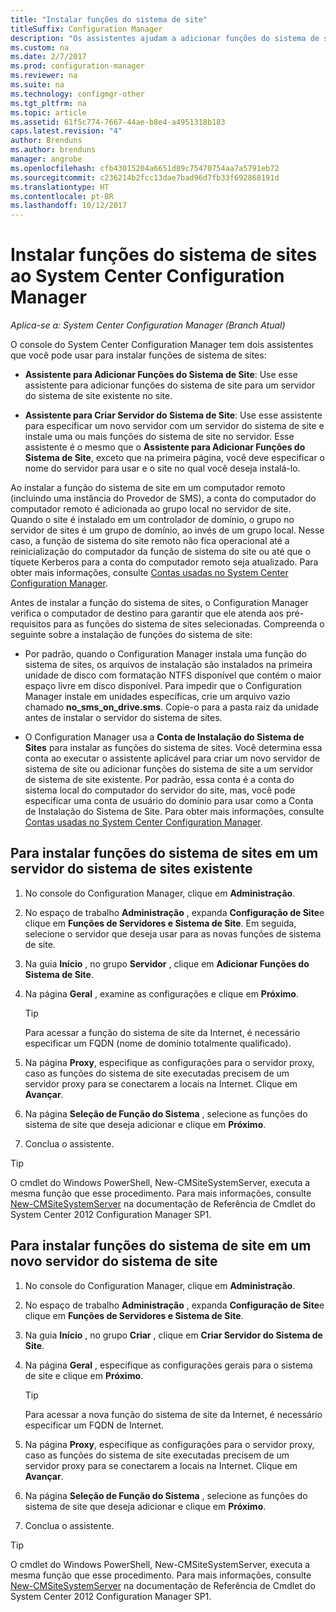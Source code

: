 ```yaml
---
title: "Instalar funções do sistema de site"
titleSuffix: Configuration Manager
description: "Os assistentes ajudam a adicionar funções do sistema de sites a um servidor do sistema de sites novo ou existente no site."
ms.custom: na
ms.date: 2/7/2017
ms.prod: configuration-manager
ms.reviewer: na
ms.suite: na
ms.technology: configmgr-other
ms.tgt_pltfrm: na
ms.topic: article
ms.assetid: 61f5c774-7667-44ae-b8e4-a4951318b183
caps.latest.revision: "4"
author: Brenduns
ms.author: brenduns
manager: angrobe
ms.openlocfilehash: cfb43015204a6651d89c75470754aa7a5791eb72
ms.sourcegitcommit: c236214b2fcc13dae7bad96d7fb33f692868191d
ms.translationtype: HT
ms.contentlocale: pt-BR
ms.lasthandoff: 10/12/2017
---
```

# <a name="install-site-system-roles-for-system-center-configuration-manager"></a>Instalar funções do sistema de sites ao System Center Configuration Manager

*Aplica-se a: System Center Configuration Manager (Branch Atual)*

O console do System Center Configuration Manager tem dois assistentes que você pode usar para instalar funções de sistema de sites:  

-   **Assistente para Adicionar Funções do Sistema de Site**: Use esse assistente para adicionar funções do sistema de site para um servidor do sistema de site existente no site.  

-   **Assistente para Criar Servidor do Sistema de Site**: Use esse assistente para especificar um novo servidor com um servidor do sistema de site e instale uma ou mais funções do sistema de site no servidor. Esse assistente é o mesmo que o **Assistente para Adicionar Funções do Sistema de Site**, exceto que na primeira página, você deve especificar o nome do servidor para usar e o site no qual você deseja instalá-lo.  

Ao instalar a função do sistema de site em um computador remoto (incluindo uma instância do Provedor de SMS), a conta do computador do computador remoto é adicionada ao grupo local no servidor de site. Quando o site é instalado em um controlador de domínio, o grupo no servidor de sites é um grupo de domínio, ao invés de um grupo local. Nesse caso, a função de sistema do site remoto não fica operacional até a reinicialização do computador da função de sistema do site ou até que o tíquete Kerberos para a conta do computador remoto seja atualizado. Para obter mais informações, consulte [Contas usadas no System Center Configuration Manager](../../../../core/plan-design/hierarchy/accounts.md).  

Antes de instalar a função do sistema de sites, o Configuration Manager verifica o computador de destino para garantir que ele atenda aos pré-requisitos para as funções do sistema de sites selecionadas. Compreenda o seguinte sobre a instalação de funções do sistema de site:  

-   Por padrão, quando o Configuration Manager instala uma função do sistema de sites, os arquivos de instalação são instalados na primeira unidade de disco com formatação NTFS disponível que contém o maior espaço livre em disco disponível. Para impedir que o Configuration Manager instale em unidades específicas, crie um arquivo vazio chamado **no_sms_on_drive.sms**. Copie-o para a pasta raiz da unidade antes de instalar o servidor do sistema de sites.  

-   O Configuration Manager usa a **Conta de Instalação do Sistema de Sites** para instalar as funções do sistema de sites. Você determina essa conta ao executar o assistente aplicável para criar um novo servidor de sistema de site ou adicionar funções do sistema de site a um servidor de sistema de site existente. Por padrão, essa conta é a conta do sistema local do computador do servidor do site, mas, você pode especificar uma conta de usuário do domínio para usar como a Conta de Instalação do Sistema de Site. Para obter mais informações, consulte [Contas usadas no System Center Configuration Manager](../../../../core/plan-design/hierarchy/accounts.md).  

##  <a name="bkmk_Install"></a> Para instalar funções do sistema de sites em um servidor do sistema de sites existente  

1.  No console do Configuration Manager, clique em **Administração**.  

2.  No espaço de trabalho **Administração** , expanda **Configuração de Site**e clique em **Funções de Servidores e Sistema de Site**. Em seguida, selecione o servidor que deseja usar para as novas funções de sistema de site.  

3.  Na guia **Início** , no grupo **Servidor** , clique em **Adicionar Funções do Sistema de Site**.  

4.  Na página **Geral** , examine as configurações e clique em **Próximo**.  

    > [!TIP]  
    >  Para acessar a função do sistema de site da Internet, é necessário especificar um FQDN (nome de domínio totalmente qualificado).  

5.  Na página **Proxy**, especifique as configurações para o servidor proxy, caso as funções do sistema de site executadas precisem de um servidor proxy para se conectarem a locais na Internet. Clique em **Avançar**.  

6.  Na página **Seleção de Função do Sistema** , selecione as funções do sistema de site que deseja adicionar e clique em **Próximo**.  

7.  Conclua o assistente.  

> [!TIP]  
>  O cmdlet do Windows PowerShell, New-CMSiteSystemServer, executa a mesma função que esse procedimento. Para mais informações, consulte [New-CMSiteSystemServer](http://go.microsoft.com/fwlink/p/?LinkID=271414) na documentação de Referência de Cmdlet do System Center 2012 Configuration Manager SP1.  

## <a name="to-install-site-system-roles-on-a-new-site-system-server"></a>Para instalar funções do sistema de site em um novo servidor do sistema de site  

1.  No console do Configuration Manager, clique em **Administração**.  

2.  No espaço de trabalho **Administração** , expanda **Configuração de Site**e clique em **Funções de Servidores e Sistema de Site**.  

3.  Na guia **Início** , no grupo **Criar** , clique em **Criar Servidor do Sistema de Site**.  

4.  Na página **Geral** , especifique as configurações gerais para o sistema de site e clique em **Próximo**.  

    > [!TIP]  
    >  Para acessar a nova função do sistema de site da Internet, é necessário especificar um FQDN de Internet.  

5.  Na página **Proxy**, especifique as configurações para o servidor proxy, caso as funções do sistema de site executadas precisem de um servidor proxy para se conectarem a locais na Internet. Clique em **Avançar**.  

6.  Na página **Seleção de Função do Sistema** , selecione as funções do sistema de site que deseja adicionar e clique em **Próximo**.  

7.  Conclua o assistente.  

> [!TIP]  
>  O cmdlet do Windows PowerShell, New-CMSiteSystemServer, executa a mesma função que esse procedimento. Para mais informações, consulte [New-CMSiteSystemServer](http://go.microsoft.com/fwlink/p/?LinkID=271414) na documentação de Referência de Cmdlet do System Center 2012 Configuration Manager SP1.  
